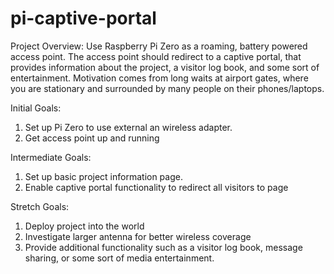 # pi-captive-portal

Project Overview:  Use Raspberry Pi Zero as a roaming, battery powered access point.  The access point should redirect to a captive portal, that provides information about the project, a visitor log book, and some sort of entertainment.  Motivation comes from long waits at airport gates, where you are stationary and surrounded by many people on their phones/laptops.

Initial Goals:
1) Set up Pi Zero to use external an wireless adapter.
2) Get access point up and running

Intermediate Goals:
1) Set up basic project information page.
2) Enable captive portal functionality to redirect all visitors to page

Stretch Goals:
1) Deploy project into the world
2) Investigate larger antenna for better wireless coverage
3) Provide additional functionality such as a visitor log book, message sharing, or some sort of media entertainment.

